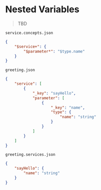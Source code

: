 # Nested Variables

> TBD

`service.concepts.json`

```json
{
    "$service+": {
        "$parameter*": "$type.name"
    }
}
```

`greeting.json`

```json
{
    "service": [
        {
            "_key": "sayHello",
            "parameter": [
                {
                    "_key": "name",
                    "type": {
                        "name": "string"
                    }
                }
            ]
        }
    ]
}
```

`greeting.services.json`

```json
{
    "sayHello": {
        "name": "string"
    }
}
```
